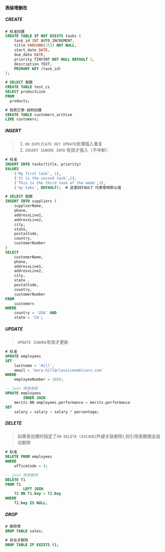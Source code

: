 #### 表级增删改

##### CREATE
```sql
# 标准创建
CREATE TABLE IF NOT EXISTS tasks (
    task_id INT AUTO_INCREMENT,
    title VARCHAR(255) NOT NULL,
    start_date DATE,
    due_date DATE,
    priority TINYINT NOT NULL DEFAULT 3,
    description TEXT,
    PRIMARY KEY (task_id)
);
```
```sql
# SELECT 取数
CREATE TABLE test_cs
SELECT productLine
FROM 
  products;
```
```sql
# 按其它表-结构创建
CREATE TABLE customers_archive
LIKE customers;
```


##### INSERT
> 1. `ON DUPLICATE KEY UPDATE`处理插入重复
> 2. `INSERT IGNORE INTO` 有效才插入（不中断）
```sql
# 标准
INSERT INTO tasks(title, priority)
VALUES
    ('My first task', 1),
    ('It is the second task',2),
    ('This is the third task of the week',3),
    ('my taks', DEFAULT);  # 这里DEFAULT 代表使用默认值
```
```sql
# SELECT 取数
INSERT INTO suppliers (
    supplierName, 
    phone, 
    addressLine1,
    addressLine2,
    city,
    state,
    postalCode,
    country,
    customerNumber
)
SELECT 
    customerName,
    phone,
    addressLine1,
    addressLine2,
    city,
    state ,
    postalCode,
    country,
    customerNumber
FROM 
    customers
WHERE 
    country = 'USA' AND 
    state = 'CA';
```


##### UPDATE
> `UPDATE IGNORE`有效才更新
```sql
# 标准
UPDATE employees 
SET 
    lastname = 'Hill',
    email = 'mary.hill@classicmodelcars.com'
WHERE
    employeeNumber = 1056;
```
```sql
-- join 跨表更新
UPDATE employees
        INNER JOIN
    merits ON employees.performance = merits.performance
SET
    salary = salary + salary * percentage;
```


##### DELETE
> 如果表创建时指定了`ON DELETE CASCADE`(外键关联删除),则引用表数据会自动删除
```sql
# 标准
DELETE FROM employees
WHERE
    officeCode = 4;
```
```sql
-- join 跨表删除
DELETE T1
FROM T1
        LEFT JOIN
    T2 ON T1.key = T2.key
WHERE
    T2.key IS NULL;
```


##### DROP
```sql
# 删除表
DROP TABLE sales;

# 存在才删除
DROP TABLE IF EXISTS t1;
```



